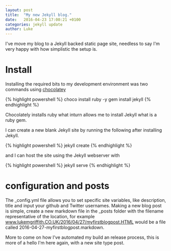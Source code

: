 ```yaml
---
layout: post
title:  "My new Jekyll blog."
date:   2016-04-23 17:00:21 +0100
categories: jekyll update
author: Luke
---
```


I've move my blog to a Jekyll backed static page site, needless to say I'm very happy with how simplistic the setup is.

# Install

Installing the required bits to my development environment was two commands using [chocolatey](https://chocolatey.org/)

{% highlight powershell %}
choco install ruby -y
gem install jekyll
{% endhighlight %}

Chocolately installs ruby what inturn allows me to install Jekyll what is a ruby gem. 

I can create a new blank Jekyll site by running the following after installing Jekyll.

{% highlight powershell %}
jekyll create
{% endhighlight %}

and I can host the site using the Jekyll webserver with

{% highlight powershell %}
jekyll serve 
{% endhighlight %}

# configuration and posts

The _config.yml file allows you to set specific site variables, like description, title and input your github and Twitter usernames. Making a new blog post is simple, create a new markdown file in the _posts folder with the filename representative of the location, for example www.lukemgriffith.CO.UK/2016/04/27/myfirstblogpost.HTML would be a file called 2016-04-27-myfirstblogpost.markdown. 

More to come on how I've automated my build an release process, this is more of a hello I'm here again, with a new site type post.


